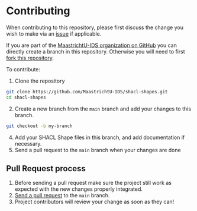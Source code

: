 # Contributing

When contributing to this repository, please first discuss the change you wish to make via an [issue](https://github.com/MaastrichtU-IDS/shacl-shapes/issues) if applicable.

If you are part of the [MaastrichtU-IDS organization on GitHub](https://github.com/MaastrichtU-IDS) you can directly create a branch in this repository. Otherwise you will need to first [fork this repository](https://github.com/MaastrichtU-IDS/shacl-shapes/fork).

To contribute:

1. Clone the repository

```bash
git clone https://github.com/MaastrichtU-IDS/shacl-shapes.git
cd shacl-shapes
```

2. Create a new branch from the `main` branch and add your changes to this branch.

```bash
git checkout -b my-branch
```

4. Add your SHACL Shape files in this branch, and add documentation if necessary.
5. Send a pull request to the `main` branch when your changes are done

## Pull Request process

1. Before sending a pull request make sure the project still work as expected with the new changes properly integrated.
2. [Send a pull request](https://github.com/MaastrichtU-IDS/shacl-shapes/compare) to the `main` branch.
3. Project contributors will review your change as soon as they can!

